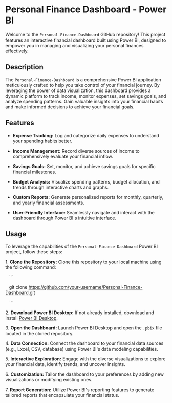 # Personal Finance Dashboard - Power BI

Welcome to the `Personal-Finance-Dashboard` GitHub repository! This project features an interactive financial dashboard built using Power BI, designed to empower you in managing and visualizing your personal finances effectively.

## Description

The `Personal-Finance-Dashboard` is a comprehensive Power BI application meticulously crafted to help you take control of your financial journey. By leveraging the power of data visualization, this dashboard provides a dynamic platform to track income, monitor expenses, set savings goals, and analyze spending patterns. Gain valuable insights into your financial habits and make informed decisions to achieve your financial goals.

## Features

- **Expense Tracking:** Log and categorize daily expenses to understand your spending habits better.

- **Income Management:** Record diverse sources of income to comprehensively evaluate your financial inflow.

- **Savings Goals:** Set, monitor, and achieve savings goals for specific financial milestones.

- **Budget Analysis:** Visualize spending patterns, budget allocation, and trends through interactive charts and graphs.

- **Custom Reports:** Generate personalized reports for monthly, quarterly, and yearly financial assessments.

- **User-Friendly Interface:** Seamlessly navigate and interact with the dashboard through Power BI's intuitive interface.

## Usage

To leverage the capabilities of the `Personal-Finance-Dashboard` Power BI project, follow these steps:

1\. **Clone the Repository:** Clone this repository to your local machine using the following command:

   ```

   git clone https://github.com/your-username/Personal-Finance-Dashboard.git

   ```

2\. **Download Power BI Desktop:** If not already installed, download and install [Power BI Desktop](https://powerbi.microsoft.com/desktop/).

3\. **Open the Dashboard:** Launch Power BI Desktop and open the `.pbix` file located in the cloned repository.

4\. **Data Connection:** Connect the dashboard to your financial data sources (e.g., Excel, CSV, database) using Power BI's data modeling capabilities.

5\. **Interactive Exploration:** Engage with the diverse visualizations to explore your financial data, identify trends, and uncover insights.

6\. **Customization:** Tailor the dashboard to your preferences by adding new visualizations or modifying existing ones.

7\. **Report Generation:** Utilize Power BI's reporting features to generate tailored reports that encapsulate your financial status.

